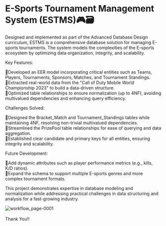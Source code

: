 # E-Sports Tournament Management System (ESTMS)🎮🗃
Designed and implemented as part of the Advanced Database Design curriculum, ESTMS is a comprehensive database solution for managing E-sports tournaments. The system models the complexities of the E-sports ecosystem by optimizing data organization, integrity, and scalability.

Key Features:

🔸Developed an EER model incorporating critical entities such as Teams, Players, Tournaments, Sponsors, Matches, and Tournament Standings.<br>
🔸Extracted real-world data from the "Call of Duty Mobile World Championship 2023" to build a data-driven structure.<br>
🔸Optimized table relationships to ensure normalization (up to 4NF), avoiding multivalued dependencies and enhancing query efficiency.

Challenges Solved:

🔸Designed the Bracket_Match and Tournament_Standings tables while maintaining 4NF, resolving non-trivial multivalued dependencies.<br>
🔸Streamlined the PrizePool table relationships for ease of querying and data aggregation.<br>
🔸Established clear candidate and primary keys for all entities, ensuring integrity and scalability.

Future Development:

🔸Add dynamic attributes such as player performance metrics (e.g., kills, K/D ratios).<br>
🔸Expand the schema to support multiple E-sports genres and more complex tournament formats.


This project demonstrates expertise in database modeling and normalization while addressing practical challenges in data structuring and analysis for a fast-growing industry.


![workflow_page-0001](https://github.com/user-attachments/assets/4f14a2d8-3a2d-4168-aeda-2ac027da8172)
<br>
<br>
Thank You!!
